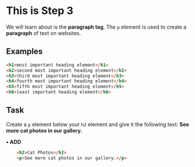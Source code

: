 # This is Step 3

We will learn about is the **paragraph tag**. The ``p`` element is used to create a **paragraph** of text on websites.

## Examples

```HTML
<h1>most important heading element</h1>
<h2>second most important heading element</h2>
<h3>third most important heading element</h3>
<h4>fourth most important heading element</h4>
<h5>fifth most important heading element</h5>
<h6>least important heading element</h6>
```

## Task

 Create a ``p`` element below your ``h2`` element and give it the following text: **See more cat photos in our gallery.**

**• ADD**

```HTML
    <h2>Cat Photos</h2>
    <p>See more cat photos in our gallery.</p>
```